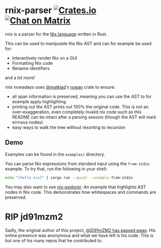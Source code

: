 # rnix-parser [![Crates.io](https://img.shields.io/crates/v/rnix.svg)](http://crates.io/crates/rnix) [![Chat on Matrix](https://matrix.to/img/matrix-badge.svg)](https://matrix.to/#/#rnix-lsp:matrix.org)

rnix is a parser for the [Nix language](https://nixos.org/nix/) written in Rust.

This can be used to manipulate the Nix AST and can for example be used for:

- Interactively render Nix on a GUI
- Formatting Nix code
- Rename identifiers

and a lot more!

rnix nowadays uses [@matklad](https://github.com/matklad)'s
[rowan](https://crates.io/crates/rowan) crate to ensure:

- all span information is preserved, meaning you can use the AST to for
  example apply highlighting
- printing out the AST prints out 100% the original code. This is not an
  over-exaggeration, even completely invalid nix code such as this README can
  be intact after a parsing session (though the AST will mark errnous nodes)
- easy ways to walk the tree without resorting to recursion

## Demo

Examples can be found in the `examples/` directory.

You can parse Nix expressions from standard input using the `from-stdin` example.
To try that, run the following in your shell:
```sh
echo "[hello nix]" | cargo run --quiet --example from-stdin
```
 

You may also want to see
[nix-explorer](https://gitlab.com/jD91mZM2/nix-explorer): An example
that highlights AST nodes in Nix code. This demonstrates how
whitespaces and commands are preserved.

# RIP jd91mzm2

Sadly, the original author of this project, [@jD91mZM2 has passed
away](https://www.redox-os.org/news/open-source-mental-health/). His online
presence was anonymous and what we have left is his code. This is but one of
his many repos that he contributed to.
